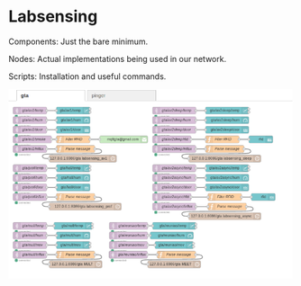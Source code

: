 # Labsensing

Components:
  Just the bare minimum.
  
Nodes:
  Actual implementations being used in our network.
  
Scripts:
  Installation and useful commands.
  

![Main Flow Used](images/flow.png?raw=true "Main flow used.")
